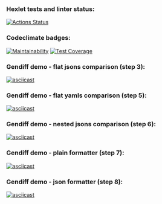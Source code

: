 ### Hexlet tests and linter status:
[![Actions Status](https://github.com/Z-Slava/backend-project-lvl2/workflows/hexlet-check/badge.svg)](https://github.com/Z-Slava/backend-project-lvl2/actions)

### Codeclimate badges:
[![Maintainability](https://api.codeclimate.com/v1/badges/abe36b496f074af5e619/maintainability)](https://codeclimate.com/github/Z-Slava/backend-project-lvl2/maintainability)
[![Test Coverage](https://api.codeclimate.com/v1/badges/abe36b496f074af5e619/test_coverage)](https://codeclimate.com/github/Z-Slava/backend-project-lvl2/test_coverage)

### Gendiff demo - flat jsons comparison (step 3):
[![asciicast](https://asciinema.org/a/GVYtmmthPxcewPncIGOz9NlfH.svg)](https://asciinema.org/a/GVYtmmthPxcewPncIGOz9NlfH)

### Gendiff demo - flat yamls comparison (step 5):
[![asciicast](https://asciinema.org/a/0vfnA5MjWQp133tK2CuYSLYyV.svg)](https://asciinema.org/a/0vfnA5MjWQp133tK2CuYSLYyV)

### Gendiff demo - nested jsons comparison (step 6):
[![asciicast](https://asciinema.org/a/3Ggr7ijQCHr9Y4veHaepTqDHZ.svg)](https://asciinema.org/a/3Ggr7ijQCHr9Y4veHaepTqDHZ)

### Gendiff demo - plain formatter (step 7):
[![asciicast](https://asciinema.org/a/f1Z8mTzZfTPO636ete1XsrJuR.svg)](https://asciinema.org/a/f1Z8mTzZfTPO636ete1XsrJuR)

### Gendiff demo - json formatter (step 8):
[![asciicast](https://asciinema.org/a/iVaUwc3OpbquljbRYSzC165Z6.svg)](https://asciinema.org/a/iVaUwc3OpbquljbRYSzC165Z6)
